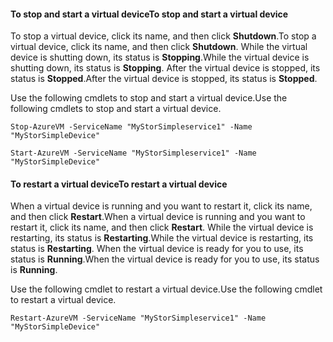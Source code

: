 #### <a name="to-stop-and-start-a-virtual-device"></a><span data-ttu-id="f6663-101">To stop and start a virtual device</span><span class="sxs-lookup"><span data-stu-id="f6663-101">To stop and start a virtual device</span></span>
<span data-ttu-id="f6663-102">To stop a virtual device, click its name, and then click **Shutdown**.</span><span class="sxs-lookup"><span data-stu-id="f6663-102">To stop a virtual device, click its name, and then click **Shutdown**.</span></span> <span data-ttu-id="f6663-103">While the virtual device is shutting down, its status is **Stopping**.</span><span class="sxs-lookup"><span data-stu-id="f6663-103">While the virtual device is shutting down, its status is **Stopping**.</span></span> <span data-ttu-id="f6663-104">After the virtual device is stopped, its status is **Stopped**.</span><span class="sxs-lookup"><span data-stu-id="f6663-104">After the virtual device is stopped, its status is **Stopped**.</span></span>

<span data-ttu-id="f6663-105">Use the following cmdlets to stop and start a virtual device.</span><span class="sxs-lookup"><span data-stu-id="f6663-105">Use the following cmdlets to stop and start a virtual device.</span></span>

`Stop-AzureVM -ServiceName "MyStorSimpleservice1" -Name "MyStorSimpleDevice"`

`Start-AzureVM -ServiceName "MyStorSimpleservice1" -Name "MyStorSimpleDevice"`

#### <a name="to-restart-a-virtual-device"></a><span data-ttu-id="f6663-106">To restart a virtual device</span><span class="sxs-lookup"><span data-stu-id="f6663-106">To restart a virtual device</span></span>
<span data-ttu-id="f6663-107">When a virtual device is running and you want to restart it, click its name, and then click **Restart**.</span><span class="sxs-lookup"><span data-stu-id="f6663-107">When a virtual device is running and you want to restart it, click its name, and then click **Restart**.</span></span> <span data-ttu-id="f6663-108">While the virtual device is restarting, its status is **Restarting**.</span><span class="sxs-lookup"><span data-stu-id="f6663-108">While the virtual device is restarting, its status is **Restarting**.</span></span> <span data-ttu-id="f6663-109">When the virtual device is ready for you to use, its status is **Running**.</span><span class="sxs-lookup"><span data-stu-id="f6663-109">When the virtual device is ready for you to use, its status is **Running**.</span></span>

<span data-ttu-id="f6663-110">Use the following cmdlet to restart a virtual device.</span><span class="sxs-lookup"><span data-stu-id="f6663-110">Use the following cmdlet to restart a virtual device.</span></span>

`Restart-AzureVM -ServiceName "MyStorSimpleservice1" -Name "MyStorSimpleDevice"`

